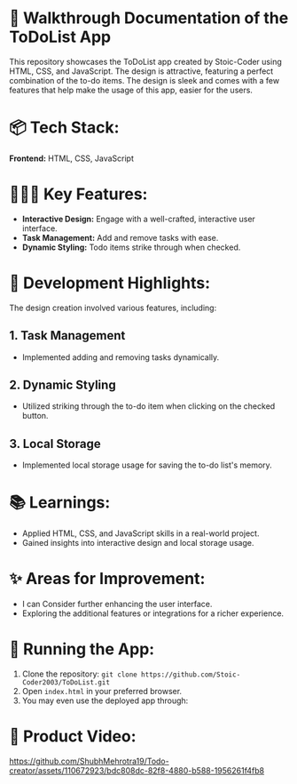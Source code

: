 # 🎋 **Walkthrough Documentation of the ToDoList App**

This repository showcases the ToDoList app created by Stoic-Coder using HTML, CSS, and JavaScript. The design is attractive, featuring a perfect combination of the to-do items. The design is sleek and comes with a few features that help
make the usage of this app, easier for the users.

# 📦 **Tech Stack:**

**Frontend:** HTML, CSS, JavaScript

# 👩🏽‍🍳 **Key Features:**

- **Interactive Design:** Engage with a well-crafted, interactive user interface.
- **Task Management:** Add and remove tasks with ease.
- **Dynamic Styling:** Todo items strike through when checked.

# 💭 **Development Highlights:**

The design creation involved various features, including:

## 1. Task Management
- Implemented adding and removing tasks dynamically.

## 2. Dynamic Styling
- Utilized striking through the to-do item when clicking on the checked button.

## 3. Local Storage
- Implemented local storage usage for saving the to-do list's memory.

# 📚 **Learnings:**

- Applied HTML, CSS, and JavaScript skills in a real-world project.
- Gained insights into interactive design and local storage usage.

# ✨ **Areas for Improvement:**

- I can Consider further enhancing the user interface.
- Exploring the additional features or integrations for a richer experience.

# 🚀 **Running the App:**

1. Clone the repository: `git clone https://github.com/Stoic-Coder2003/ToDoList.git`
2. Open `index.html` in your preferred browser.
3. You may even use the deployed app through: 

# 📸 **Product Video:**

https://github.com/ShubhMehrotra19/Todo-creator/assets/110672923/bdc808dc-82f8-4880-b588-1956261f4fb8
